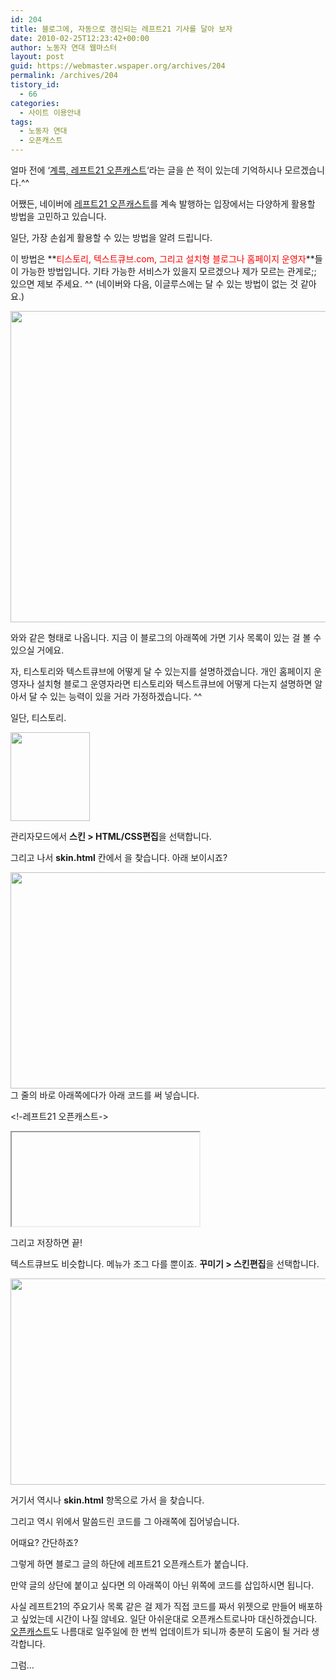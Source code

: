 ```yaml
---
id: 204
title: 블로그에, 자동으로 갱신되는 레프트21 기사를 달아 보자
date: 2010-02-25T12:23:42+00:00
author: 노동자 연대 웹마스터
layout: post
guid: https://webmaster.wspaper.org/archives/204
permalink: /archives/204
tistory_id:
  - 66
categories:
  - 사이트 이용안내
tags:
  - 노동자 연대
  - 오픈캐스트
---
```

얼마 전에 ‘<a href="https://webmaster.wspaper.org/55" target="_blank" class="broken_link">계륵, 레프트21 오픈캐스트</a>‘라는 글을 쓴 적이 있는데 기억하시나 모르겠습니다.^^

어쨌든, 네이버에 <a target="_blank" href="http://opencast.naver.com/LE759">레프트21 오픈캐스트</a>를 계속 발행하는 입장에서는 다양하게 활용할 방법을 고민하고 있습니다.

일단, 가장 손쉽게 활용할 수 있는 방법을 알려 드립니다. 

이 방법은 **<font class="Apple-style-span" color="#ff0000">티스토리, 텍스트큐브.com, 그리고 설치형 블로그나 홈페이지 운영자</font>**들이 가능한 방법입니다. 기타 가능한 서비스가 있을지 모르겠으나 제가 모르는 관게로;; 있으면 제보 주세요. ^^ (네이버와 다음, 이글루스에는 달 수 있는 방법이 없는 것 같아요.)

<img src="https://webmaster.wspaper.org/wp-content/uploads/1/cfile10.uf.1962AD4A4D0847451EC374.png" class="aligncenter" width="580" height="498" alt="" />

와와 같은 형태로 나옵니다. 지금 이 블로그의 아래쪽에 가면 기사 목록이 있는 걸 볼 수 있으실 거에요.

자, 티스토리와 텍스트큐브에 어떻게 달 수 있는지를 설명하겠습니다. 개인 홈페이지 운영자나 설치형 블로그 운영자라면 티스토리와 텍스트큐브에 어떻게 다는지 설명하면 알아서 달 수 있는 능력이 있을 거라 가정하겠습니다. ^^

일단, 티스토리.

<img src="https://webmaster.wspaper.org/wp-content/uploads/1/cfile7.uf.111D894D4D08474526FAF2.png" class="aligncenter" width="127" height="142" alt="" />

관리자모드에서 <span style="font-weight: bold;">스킨 > HTML/CSS편집</span>을 선택합니다.

그리고 나서 <span style="font-weight: bold;">skin.html</span> 칸에서 <span style="font-weight: bold;"><a href="https://webmaster.wspaper.org/wp-content/uploads/1/" /></a></span>을 찾습니다. 아래 보이시죠?

<img src="https://webmaster.wspaper.org/wp-content/uploads/1/cfile23.uf.1660964A4D0847462DA6F4.png" class="aligncenter" width="580" height="346" alt="" />그 줄의 바로 아래쪽에다가 아래 코드를 써 넣습니다.

<!-레프트21 오픈캐스트->  
<div style=”text-align:center”>  
<iframe title=”레프트21 오픈캐스트”
  
style=”margin: 0px auto;” name=”opencastframe” id=”opencastframe”
  
src=”http://widget.webtools.kr/opencast\_em.php?id=LE759&index=&is\_footer=1&is_feed=0&feed=”
  
width=”475&#8243; height=”336&#8243; border=”0&#8243; frameborder=”0&#8243; scrolling=”no”
  
marginheight=”0&#8243; marginwidth=”0&#8243;
  
allowtransparency=”true”></iframe>  
</div>

그리고 저장하면 끝!

텍스트큐브도 비슷합니다. 메뉴가 조그 다를 뿐이죠. <span style="font-weight: bold;">꾸미기 > 스킨편집</span>을 선택합니다.

<img src="https://webmaster.wspaper.org/wp-content/uploads/1/cfile4.uf.2002FD564D0847452F8B3C.png" class="aligncenter" width="580" height="330" alt="" />

거기서 역시나 <span style="font-weight: bold;">skin.html</span> 항목으로 가서 <span style="font-weight: bold;"><a href="https://webmaster.wspaper.org/wp-content/uploads/1/" /></a></span>을 찾습니다.

그리고 역시 위에서 말씀드린 코드를 그 아래쪽에 집어넣습니다.

어때요? 간단하죠?

그렇게 하면 블로그 글의 하단에 레프트21 오픈캐스트가 붙습니다.

만약 글의 상단에 붙이고 싶다면 <span style="font-weight: bold;"><a href="https://webmaster.wspaper.org/wp-content/uploads/1/" /></a></span>의 아래쪽이 아닌 위쪽에 코드를 삽입하시면 됩니다.

사실 레프트21의 주요기사 목록 같은 걸 제가 직접 코드를 짜서 위젯으로 만들어 배포하고 싶었는데 시간이 나질 않네요. 일단 아쉬운대로 오픈캐스트로나마 대신하겠습니다. <a target="_blank" href="http://opencast.naver.com/LE759">오픈캐스트</a>도 나름대로 일주일에 한 번씩 업데이트가 되니까 충분히 도움이 될 거라 생각합니다.

그럼&#8230;